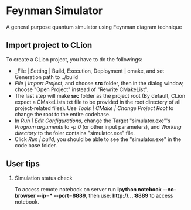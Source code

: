 # Feynman Simulator
A general purpose quantum simulator using Feynman diagram technique

## Import project to CLion
   To create a CLion project, you have to do the followings:
   * _File | Setting | Build, Execution, Deployment | cmake, and set Generation path to ../build
   * _File | Import Project_, and choose __src__ folder, then in the dialog window, choose "Open Project"
     instead of "Rewrite CMakeList".
   * The last step will make __src__ folder as the project root (By default, CLion expect a CMakeLists.txt file to be provided in the root
     directory of all project-related files). Use _Tools | CMake | Change Project Root_ to change the root
     to the entire codebase.
   * In _Run | Edit Configurations_, change the Target "simulator.exe"'s _Program arguments_ to _-p 0_
     (or other input parameters), and _Working directory_ to the foler contains "simulator.exe" file. 
   * Click _Run | build_, you should be able to see the "simulator.exe" in the code base folder.

## User tips

1. Simulation status check

   To access remote notebook on server
   run __ipython notebook --no-browser --ip=* --port=8889__,
   then use: __http://...:8889__ to access notebook.
